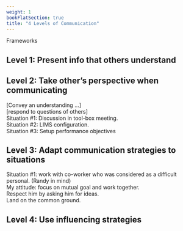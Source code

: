 ```yaml
---
weight: 1
bookFlatSection: true
title: "4 Levels of Communication"
---
```


Frameworks

## Level 1: Present info that others understand

## Level 2: Take other’s perspective when communicating
[Convey an understanding …]  
[respond to questions of others]  
Situation #1: Discussion in tool-box meeting.  
Situation #2: LIMS configuration.  
Situation #3: Setup performance objectives  

## Level 3: Adapt communication strategies to situations
Situation #1: work with co-worker who was considered as a difficult personal. (Randy in mind)  
My attitude: focus on mutual goal and work together.  
Respect him by asking him for ideas.  
Land on the common ground.  

## Level 4: Use influencing strategies
